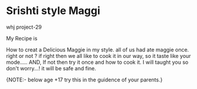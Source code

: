 # Srishti style Maggi
whj project-29 


My Recipe is 

How to creat a Delicious Maggie in my style.
all of us had ate maggie once. right or not ?
if right then we all like to cook it in our way, so it taste like your mode.....
AND,
If not then try it once and how to cook it. 
I will taught you so don't worry...!
it will be safe and fine.

{NOTE:- below age +17 try this in the guidence of your parents.}

